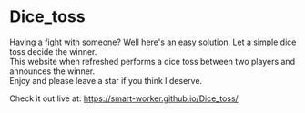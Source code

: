 # Dice_toss
Having a fight with someone? Well here's an easy solution. Let a simple dice toss decide the winner.<br>
This website when refreshed performs a dice toss between two players and announces the winner.<br>
Enjoy and please leave a star if you think I deserve.

Check it out live at: https://smart-worker.github.io/Dice_toss/
